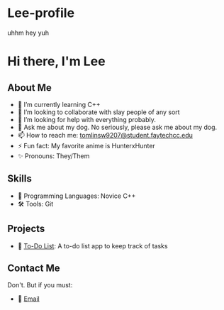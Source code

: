 # Lee-profile
uhhm hey
yuh

# Hi there, I'm Lee



## About Me
- 🌱 I’m currently learning C++
- 👯 I’m looking to collaborate with slay people of any sort
- 🤔 I’m looking for help with everything probably. 
- 💬 Ask me about my dog. No seriously, please ask me about my dog.
- 📫 How to reach me: tomlinsw9207@student.faytechcc.edu
- ⚡ Fun fact: My favorite anime is HunterxHunter
- ✨ Pronouns: They/Them 

## Skills
- 🔧 Programming Languages: Novice C++
- 🛠️ Tools: Git

## Projects
- 📝 [To-Do List](https://github.com/tomlinsw9207/todo-list): A to-do list app to keep track of tasks

## Contact Me
Don't. But if you must:
- 📧 [Email](mailto:tomlinsw9207@student.faytechcc.edu)
